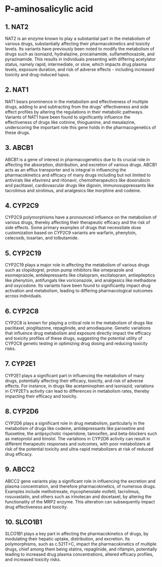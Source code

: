 # P-aminosalicylic acid

## 1. NAT2
NAT2 is an enzyme known to play a substantial part in the metabolism of various drugs, substantially affecting their pharmacokinetics and toxicity levels. Its variants have previously been noted to modify the metabolism of drugs such as isoniazid, hydralazine, procainamide, sulfamethoxazole, and pyrazinamide. This results in individuals presenting with differing acetylator status, namely rapid, intermediate, or slow, which impacts drug plasma levels, exposure duration, and risk of adverse effects - including increased toxicity and drug-induced lupus.

## 2. NAT1
NAT1 bears prominence in the metabolism and effectiveness of multiple drugs, adding to and subtracting from the drugs' effectiveness and side effect profiles by altering the regulations in their metabolic pathways. Variants of NAT1 have been found to significantly influence the effectiveness of drugs like cotinine, thioguanine, and mesalazine, underscoring the important role this gene holds in the pharmacogenetics of these drugs.

## 3. ABCB1
ABCB1 is a gene of interest in pharmacogenetics due to its crucial role in affecting the absorption, distribution, and excretion of various drugs. ABCB1 acts as an efflux transporter and is integral in influencing the pharmacokinetics and efficacy of many drugs including but not limited to antivirals like efavirenz and ritonavir, chemotherapeutics like doxorubicin and paclitaxel, cardiovascular drugs like digoxin, immunosuppressants like tacrolimus and sirolimus, and analgesics like morphine and codeine.

## 4. CYP2C9
CYP2C9 polymorphisms have a pronounced influence on the metabolism of various drugs, thereby affecting their therapeutic efficacy and the risk of side effects. Some primary examples of drugs that necessitate dose customization based on CYP2C9 variants are warfarin, phenytoin, celecoxib, losartan, and tolbutamide.

## 5. CYP2C19
CYP2C19 plays a major role in affecting the metabolism of various drugs such as clopidogrel, proton pump inhibitors like omeprazole and esomeprazole, antidepressants like citalopram, escitalopram, antiepileptics like phenytoin, antifungals like voriconazole, and analgesics like methadone and oxycodone. Its variants have been found to significantly impact drug activation and metabolism, leading to differing pharmacological outcomes across individuals.

## 6. CYP2C8
CYP2C8 is known for playing a critical role in the metabolism of drugs like paclitaxel, pioglitazone, repaglinide, and amodiaquine. Genetic variations that influence drug metabolism and exposure directly impact the efficacy and toxicity profiles of these drugs, suggesting the potential utility of CYP2C8 genetic testing in optimizing drug dosing and reducing toxicity risks.

## 7. CYP2E1
CYP2E1 plays a significant part in influencing the metabolism of many drugs, potentially affecting their efficacy, toxicity, and risk of adverse effects. For instance, in drugs like acetaminophen and isoniazid, variations in CYP2E1's activity can lead to differences in metabolism rates, thereby impacting their efficacy and toxicity.

## 8. CYP2D6
CYP2D6 plays a significant role in drug metabolism, particularly in the metabolism of drugs like codeine, antidepressants like paroxetine and fluoxetine, the antipsychotic risperidone, tamoxifen, and beta-blockers such as metoprolol and timolol. The variations in CYP2D6 activity can result in different therapeutic responses and outcomes, with poor metabolizers at risk of the potential toxicity and ultra-rapid metabolizers at risk of reduced drug efficacy.

## 9. ABCC2
ABCC2 gene variants play a significant role in influencing the excretion and plasma concentration, and therefore pharmacokinetics, of numerous drugs. Examples include methotrexate, mycophenolate mofetil, tacrolimus, rosuvastatin, and others such as irinotecan and docetaxel, by altering the functionality of the MRP2 enzyme. This alteration can subsequently impact drug effectiveness and toxicity.

## 10. SLCO1B1
SLCO1B1 plays a key part in affecting the pharmacokinetics of drugs, by modulating their hepatic uptake, distribution, and excretion. Its polymorphisms, such as c.521T>C, impact the pharmacokinetics of multiple drugs, chief among them being statins, repaglinide, and rifampin, potentially leading to increased drug plasma concentrations, altered efficacy profiles, and increased toxicity risks.

